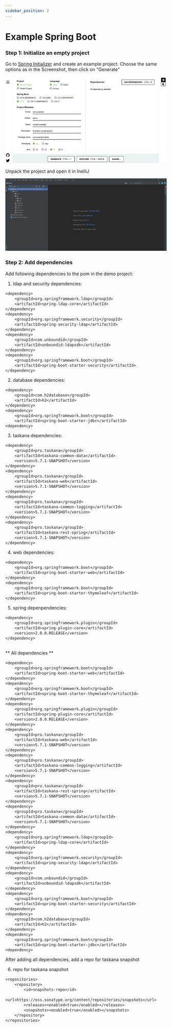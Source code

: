 ```yaml
---
sidebar_position: 2
---
```


# Example Spring Boot

### Step 1: Initialize an empty project

Go to [Spring Initializer](https://start.spring.io/) and create an example project. Choose the same options as in the Screenshot, then click on "Generate"

![empty spring boot project](../images/Schritt1besserbesser.png)

Unpack the project and open it in InelliJ

![unpacked project](../images/Schritt2.png)

### Step 2: Add dependencies
Add following dependencies to the pom in the demo project:

1. ldap and security dependencies:
```
<dependency>
    <groupId>org.springframework.ldap</groupId>
    <artifactId>spring-ldap-core</artifactId>
</dependency>
<dependency>
    <groupId>org.springframework.security</groupId>
    <artifactId>spring-security-ldap</artifactId>
</dependency>
<dependency>
    <groupId>com.unboundid</groupId>
    <artifactId>unboundid-ldapsdk</artifactId>
</dependency>
<dependency>
    <groupId>org.springframework.boot</groupId>
    <artifactId>spring-boot-starter-security</artifactId>
</dependency>
```
2. database dependencies:

```
<dependency>
    <groupId>com.h2database</groupId>
    <artifactId>h2</artifactId>
</dependency>
<dependency>
    <groupId>org.springframework.boot</groupId>
    <artifactId>spring-boot-starter-jdbc</artifactId>
<dependency>
```
3. taskana dependencies:

```
<dependency>
    <groupId>pro.taskana</groupId>
    <artifactId>taskana-common-data</artifactId>
    <version>5.7.1-SNAPSHOT</version>
</dependency>
<dependency>
    <groupId>pro.taskana</groupId>
    <artifactId>taskana-web</artifactId>
    <version>5.7.1-SNAPSHOT</version>
</dependency>
<dependency>
    <groupId>pro.taskana</groupId>
    <artifactId>taskana-common-logging</artifactId>
    <version>5.7.1-SNAPSHOT</version>
</dependency>
<dependency>
    <groupId>pro.taskana</groupId>
    <artifactId>taskana-rest-spring</artifactId>
    <version>5.7.1-SNAPSHOT</version>
</dependency>
```
4. web dependencies:

```
<dependency>
    <groupId>org.springframework.boot</groupId>
    <artifactId>spring-boot-starter-web</artifactId>
</dependency>
<dependency>
    <groupId>org.springframework.boot</groupId>
    <artifactId>spring-boot-starter-thymeleaf</artifactId>
</dependency>
```

5. spring depenpendencies:

```
<dependency>
    <groupId>org.springframework.plugin</groupId>
    <artifactId>spring-plugin-core</artifactId>
    <version>2.0.0.RELEASE</version>
</dependency>


```

** All dependencies **

```
<dependency>
    <groupId>org.springframework.boot</groupId>
    <artifactId>spring-boot-starter-web</artifactId>
</dependency>
<dependency>
    <groupId>org.springframework.boot</groupId>
    <artifactId>spring-boot-starter-thymeleaf</artifactId>
</dependency>
<dependency>
    <groupId>org.springframework.plugin</groupId>
    <artifactId>spring-plugin-core</artifactId>
    <version>2.0.0.RELEASE</version>
</dependency>
<dependency>
    <groupId>pro.taskana</groupId>
    <artifactId>taskana-web</artifactId>
    <version>5.7.1-SNAPSHOT</version>
</dependency>
<dependency>
    <groupId>pro.taskana</groupId>
    <artifactId>taskana-common-logging</artifactId>
    <version>5.7.1-SNAPSHOT</version>
</dependency>
<dependency>
    <groupId>pro.taskana</groupId>
    <artifactId>taskana-rest-spring</artifactId>
    <version>5.7.1-SNAPSHOT</version>
</dependency>
<dependency>
    <groupId>pro.taskana</groupId>
    <artifactId>taskana-common-data</artifactId>
    <version>5.7.1-SNAPSHOT</version>
</dependency>
<dependency>
    <groupId>org.springframework.ldap</groupId>
    <artifactId>spring-ldap-core</artifactId>
</dependency>
<dependency>
    <groupId>org.springframework.security</groupId>
    <artifactId>spring-security-ldap</artifactId>
</dependency>
<dependency>
    <groupId>com.unboundid</groupId>
    <artifactId>unboundid-ldapsdk</artifactId>
</dependency>
<dependency>
    <groupId>org.springframework.boot</groupId>
    <artifactId>spring-boot-starter-security</artifactId>
</dependency>
<dependency>
    <groupId>com.h2database</groupId>
    <artifactId>h2</artifactId>
</dependency>
<dependency>
    <groupId>org.springframework.boot</groupId>
    <artifactId>spring-boot-starter-jdbc</artifactId>
<dependency>
```

After adding all dependencies, add a repo for taskana snapshot

6. repo for taskana snapshot

```
<repositories>
    <repository>
        <id>snapshots-repo</id>
        <url>https://oss.sonatype.org/content/repositories/snapshots</url>
        <releases><enabled>true</enabled></releases>
        <snapshots><enabled>true</enabled></snapshots>
    </repository>
</repositories>
```


